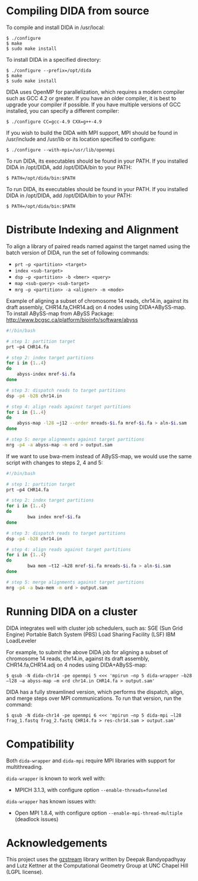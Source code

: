 # Compiling DIDA from source

To compile and install DIDA in /usr/local:

```
$ ./configure
$ make 
$ sudo make install 
```

To install DIDA in a specified directory:

```
$ ./configure --prefix=/opt/dida
$ make 
$ sudo make install 
```

DIDA uses OpenMP for parallelization, which requires a modern compiler such as GCC 4.2 or greater. If you have an older compiler, it is best to upgrade your compiler if possible. If you have multiple versions of GCC installed, you can specify a different compiler:

```
$ ./configure CC=gcc-4.9 CXX=g++-4.9 
```

If you wish to build the DIDA with MPI support, MPI should be found in /usr/include and /usr/lib or its location specified to configure:

```
$ ./configure --with-mpi=/usr/lib/openmpi 
```

To run DIDA, its executables should be found in your PATH. If you installed DIDA in /opt/DIDA, add /opt/DIDA/bin to your PATH:

```
$ PATH=/opt/dida/bin:$PATH
```

To run DIDA, its executables should be found in your PATH. If you installed DIDA in /opt/DIDA, add /opt/DIDA/bin to your PATH:

```
$ PATH=/opt/dida/bin:$PATH
```

# Distribute Indexing and Alignment 

To align a library of paired reads named <query> against the target named <target> using the batch version of DIDA, run the set of following commands:

* `prt –p <partition> <target>`
* `index <sub-target>`
* `dsp –p <partition> -b <bmer> <query>`
* `map <sub-query> <sub-target>`
* `mrg –p <partition> -a <aligner> -m <mode>`

Example of aligning a subset of chromosome 14 reads, chr14.in, against its draft assembly, CHR14.fa,CHR14.adj on 4 nodes using DIDA+ABySS-map. To install ABySS-map from ABySS Package:	http://www.bcgsc.ca/platform/bioinfo/software/abyss 

```bash
#!/bin/bash

# step 1: partition target
prt –p4 CHR14.fa

# step 2: index target partitions
for i in {1..4}
do
	abyss-index mref-$i.fa
done

# step 3: dispatch reads to target partitions
dsp -p4 -b28 chr14.in

# step 4: align reads against target partitions
for i in {1..4}
do
	abyss-map -l28 –j12 --order mreads-$i.fa mref-$i.fa > aln-$i.sam
done

# step 5: merge alignments against target partitions
mrg -p4 -a abyss-map -m ord > output.sam
```


If we want to use bwa-mem instead of ABySS-map, we would use the same script with changes to steps 2, 4 and 5:

```bash
#!/bin/bash

# step 1: partition target
prt –p4 CHR14.fa

# step 2: index target partitions
for i in {1..4}
do
		bwa index mref-$i.fa
done

# step 3: dispatch reads to target partitions
dsp -p4 -b28 chr14.in

# step 4: align reads against target partitions
for i in {1..4}
do
		bwa mem –t12 –k28 mref-$i.fa mreads-$i.fa > aln-$i.sam
done

# step 5: merge alignments against target partitions
mrg -p4 -a bwa-mem -m ord > output.sam
```

# Running DIDA on a cluster

DIDA integrates well with cluster job schedulers, such as:
	SGE (Sun Grid Engine)
	Portable Batch System (PBS)
	Load Sharing Facility (LSF)
	IBM LoadLeveler

For example, to submit the above DIDA job for aligning a subset of chromosome 14 reads, chr14.in, against its draft assembly, CHR14.fa,CHR14.adj on 4 nodes using DIDA+ABySS-map:

```
$ qsub -N dida-chr14 -pe openmpi 5 <<< 'mpirun –np 5 dida-wrapper –b28 –l28 –a abyss-map –m ord chr14.in CHR14.fa > output.sam'
```

DIDA has a fully streamlined version, which performs the dispatch, align, and merge steps over MPI communications. To run that version, run the command:

```
$ qsub -N dida-chr14 -pe openmpi 6 <<< 'mpirun –np 5 dida-mpi –l28 frag_1.fastq frag_2.fastq CHR14.fa > res-chr14.sam > output.sam'
```

# Compatibility

Both `dida-wrapper` and `dida-mpi` require MPI libraries with support for multithreading.

`dida-wrapper` is known to work well with:

* MPICH 3.1.3, with configure option `--enable-threads=funneled`

`dida-wrapper` has known issues with:

* Open MPI 1.8.4, with configure option `--enable-mpi-thread-multiple` (deadlock issues)

# Acknowledgements

This project uses the [gzstream](http://www.cs.unc.edu/Research/compgeom/gzstream) library written by Deepak Bandyopadhyay and Lutz Kettner at the Computational Geometry Group at UNC Chapel Hill (LGPL license). 
